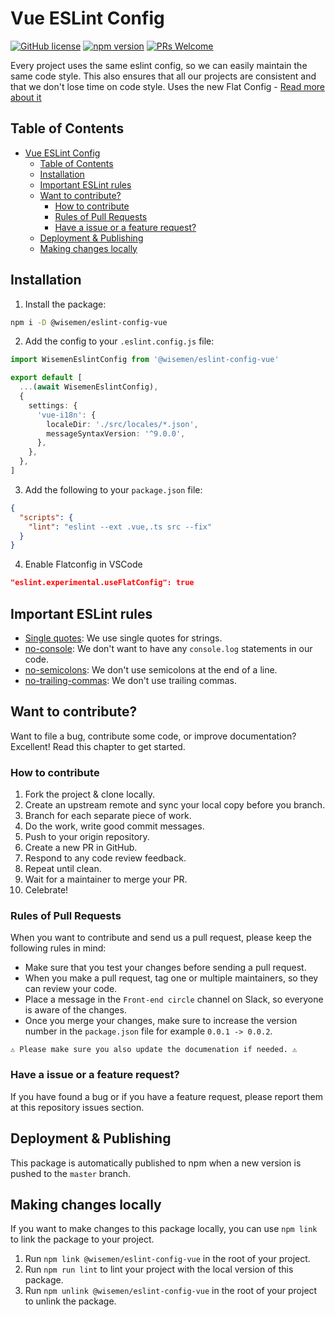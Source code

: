 # Vue ESLint Config

[![GitHub license](https://img.shields.io/badge/license-MIT-blue.svg)]() [![npm version](https://img.shields.io/npm/v/@appwise/eslint-config-vue.svg?style=flat)](https://www.npmjs.com/package/@appwise/eslint-config-vue) [![PRs Welcome](https://img.shields.io/badge/PRs-welcome-brightgreen.svg)](https://reactjs.org/docs/how-to-contribute.html#your-first-pull-request)

Every project uses the same eslint config, so we can easily maintain the same code style.
This also ensures that all our projects are consistent and that we don't lose time on code style.
Uses the new Flat Config - [Read more about it](https://eslint.org/docs/latest/use/configure/configuration-files-new)

## Table of Contents

- [Vue ESLint Config](#vue-eslint-config)
  - [Table of Contents](#table-of-contents)
  - [Installation](#installation)
  - [Important ESLint rules](#important-eslint-rules)
  - [Want to contribute?](#want-to-contribute)
    - [How to contribute](#how-to-contribute)
    - [Rules of Pull Requests](#rules-of-pull-requests)
    - [Have a issue or a feature request?](#have-a-issue-or-a-feature-request)
  - [Deployment \& Publishing](#deployment--publishing)
  - [Making changes locally](#making-changes-locally)

## Installation

1. Install the package:
```bash
npm i -D @wisemen/eslint-config-vue
```

2. Add the config to your `.eslint.config.js` file:
```ts
import WisemenEslintConfig from '@wisemen/eslint-config-vue'

export default [
  ...(await WisemenEslintConfig),
  {
    settings: {
      'vue-i18n': {
        localeDir: './src/locales/*.json',
        messageSyntaxVersion: '^9.0.0',
      },
    },
  },
]
```

3. Add the following to your `package.json` file:
```json
{
  "scripts": {
    "lint": "eslint --ext .vue,.ts src --fix"
  }
}
```

4. Enable Flatconfig in VSCode
```json
"eslint.experimental.useFlatConfig": true
```

## Important ESLint rules

- [Single quotes](https://eslint.org/docs/rules/quotes): We use single quotes for strings.
- [no-console](https://eslint.org/docs/rules/no-console): We don't want to have any `console.log` statements in our code.
- [no-semicolons](https://eslint.org/docs/rules/semi): We don't use semicolons at the end of a line.
- [no-trailing-commas](https://eslint.org/docs/rules/no-comma-dangle): We don't use trailing commas.

## Want to contribute?

Want to file a bug, contribute some code, or improve documentation? Excellent! Read this chapter to get started.

### How to contribute

1. Fork the project & clone locally.
2. Create an upstream remote and sync your local copy before you branch.
3. Branch for each separate piece of work.
4. Do the work, write good commit messages.
5. Push to your origin repository.
6. Create a new PR in GitHub.
7. Respond to any code review feedback.
8. Repeat until clean.
9. Wait for a maintainer to merge your PR.
10. Celebrate!

### Rules of Pull Requests

When you want to contribute and send us a pull request, please keep the following rules in mind:

- Make sure that you test your changes before sending a pull request.
- When you make a pull request, tag one or multiple maintainers, so they can review your code.
- Place a message in the `Front-end circle` channel on Slack, so everyone is aware of the changes.
- Once you merge your changes, make sure to increase the version number in the `package.json` file for example `0.0.1 -> 0.0.2`.

`⚠️ Please make sure you also update the documenation if needed. ⚠️`

### Have a issue or a feature request?

If you have found a bug or if you have a feature request, please report them at this repository issues section.

## Deployment & Publishing

This package is automatically published to npm when a new version is pushed to the `master` branch.

## Making changes locally

If you want to make changes to this package locally, you can use `npm link` to link the package to your project.

1. Run `npm link @wisemen/eslint-config-vue` in the root of your project.
2. Run `npm run lint` to lint your project with the local version of this package.
3. Run `npm unlink @wisemen/eslint-config-vue` in the root of your project to unlink the package.
